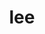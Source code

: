 ---
title: "lee"
url: /raipur/lee-city-mall-36-3rd-floor-city-mall-36-g-e-road-raipur-chhattisgarh-492001/
shop: clothes
---